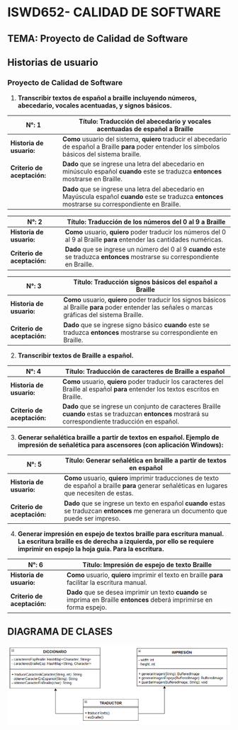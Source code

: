 # ISWD652- CALIDAD DE SOFTWARE

## TEMA: Proyecto de Calidad de Software

## Historias de usuario

### Proyecto de Calidad de Software

1. **Transcribir textos de español a braille incluyendo números, abecedario, vocales acentuadas, y signos básicos.**

| **N°:** 1                   | **Título:** Traducción del abecedario y vocales acentuadas de español a Braille                                                                         |
| --------------------------- | ------------------------------------------------------------------------------------------------------------------------------------------------------- |
| **Historia de usuario:**    | **Como** usuario del sistema, **quiero** traducir el abecedario de español a Braille **para** poder entender los símbolos básicos del sistema braille.  |
| **Criterio de aceptación:** | **Dado** que se ingrese una letra del abecedario en minúsculo español **cuando** este se traduzca **entonces** mostrarse en Braille.                    |
|                             | **Dado** que se ingrese una letra del abecedario en Mayúscula español **cuando** este se traduzca **entonces** mostrarse su correspondiente en Braille. |



| **N°:** 2                   | **Título:** Traducción de los números del 0 al 9 a Braille                                                                     |
| --------------------------- | ------------------------------------------------------------------------------------------------------------------------------ |
| **Historia de usuario:**    | **Como** usuario, **quiero** poder traducir los números del 0 al 9 al Braille **para** entender las cantidades numéricas.      |
| **Criterio de aceptación:** | **Dado** que se ingrese un número del 0 al 9 **cuando** este se traduzca **entonces** mostrarse su correspondiente en Braille. |



| **N°:** 3                   | **Título:** Traducción signos básicos del español a Braille                                                                                          |
| --------------------------- | ---------------------------------------------------------------------------------------------------------------------------------------------------- |
| **Historia de usuario:**    | **Como** usuario, **quiero** poder traducir los signos básicos al Braille **para** poder entender las señales o marcas gráficas del sistema Braille. |
| **Criterio de aceptación:** | **Dado** que se ingrese signo básico **cuando** este se traduzca **entonces** mostrarse su correspondiente en Braille.                               |

2. **Transcribir textos de Braille a español.**

| **N°:** 4                   | **Título:** Traducción de caracteres de Braille a español                                                                                               |
| --------------------------- | ------------------------------------------------------------------------------------------------------------------------------------------------------- |
| **Historia de usuario:**    | **Como** usuario, **quiero** poder traducir los caracteres del Braille al español **para** entender los textos escritos en Braille.                     |
| **Criterio de aceptación:** | **Dado** que se ingrese un conjunto de caracteres Braille **cuando** estas se traduzcan **entonces** mostrará su correspondiente traducción en español. |

3. **Generar señalética braille a partir de textos en español. Ejemplo de impresión de señalética para ascensores (con aplicación Windows):**

| **N°:** 5                   | **Título:** Generar señalética en braille a partir de textos en español                                                                          |
| --------------------------- | ------------------------------------------------------------------------------------------------------------------------------------------------ |
| **Historia de usuario:**    | **Como** usuario, **quiero** imprimir traducciones de texto de español a braille **para** generar señaléticas en lugares que necesiten de estas. |
| **Criterio de aceptación:** | **Dado** que se ingrese un texto en español **cuando** estas se traduzcan **entonces** me generara un documento que puede ser impreso.           |

4. **Generar impresión en espejo de textos braille para escritura manual. La escritura braille es de derecha a izquierda, por ello se requiere imprimir en espejo la hoja guía. Para la escritura.**

| **N°:** 6                   | **Título:** Impresión de espejo de texto Braille                                                                         |
| --------------------------- | ------------------------------------------------------------------------------------------------------------------------ |
| **Historia de usuario:**    | **Como** usuario, **quiero** imprimir el texto en braille **para** facilitar la escritura manual.                        |
| **Criterio de aceptación:** | **Dado** que se desea imprimir un texto **cuando** se imprima en Braille **entonces** deberá imprimirse en forma espejo. |


## DIAGRAMA DE CLASES

![Diagrama de clases](./images/Diagrama-bug.png)
